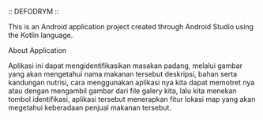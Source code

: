 :: DEFODRYM ::

This is an Android application project created through Android Studio using the Kotlin language.

About Application

Aplikasi ini dapat mengidentifikasikan masakan padang, melalui gambar yang akan mengetahui nama makanan tersebut deskripsi, bahan serta kandungan nutrisi, cara menggunakan aplikasi nya kita dapat memotret nya atau dengan mengambil gambar dari file galery  kita, lalu kita menekan tombol identifikasi, aplikasi tersebut menerapkan fitur lokasi map yang akan megetahui keberadaan penjual makanan tersebut.

